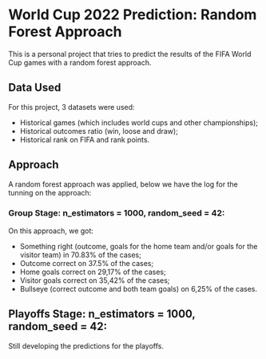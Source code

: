 # World Cup 2022 Prediction: Random Forest Approach
This is a personal project that tries to predict the results of the FIFA World Cup games with a random forest approach.  

## Data Used
For this project, 3 datasets were used:  
- Historical games (which includes world cups and other championships);
- Historical outcomes ratio (win, loose and draw);
- Historical rank on FIFA and rank points.

## Approach
A random forest approach was applied, below we have the log for the tunning on the approach:

### Group Stage: n_estimators = 1000, random_seed = 42:
On this approach, we got:
- Something right (outcome, goals for the home team and/or goals for the visitor team) in 70.83% of the cases;
- Outcome correct on 37.5% of the cases;
- Home goals correct on 29,17% of the cases;
- Visitor goals correct on 35,42% of the cases;
- Bullseye (correct outcome and both team goals) on 6,25% of the cases.  

## Playoffs Stage: n_estimators = 1000, random_seed = 42:
Still developing the predictions for the playoffs.